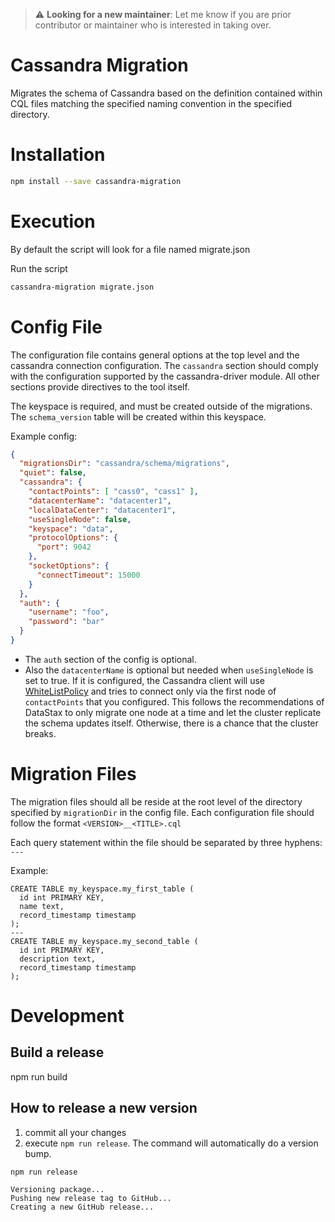 > :warning: **Looking for a new maintainer**: Let me know if you are prior contributor or maintainer who is interested in taking over.

Cassandra Migration
===========

Migrates the schema of Cassandra based on the definition contained within CQL
files matching the specified naming convention in the specified directory.


Installation
============

```bash
npm install --save cassandra-migration
```


Execution
=========

By default the script will look for a file named migrate.json

Run the script

```bash
cassandra-migration migrate.json
```

Config File
===========

The configuration file contains general options at the top level and the cassandra connection configuration.
The `cassandra` section should comply with the configuration supported by the cassandra-driver module.
All other sections provide directives to the tool itself.

The keyspace is required, and must be created outside of the migrations.
The `schema_version` table will be created within this keyspace.


Example config:

```json
{
  "migrationsDir": "cassandra/schema/migrations",
  "quiet": false,
  "cassandra": {
    "contactPoints": [ "cass0", "cass1" ],
    "datacenterName": "datacenter1",
    "localDataCenter": "datacenter1",
    "useSingleNode": false,
    "keyspace": "data",
    "protocolOptions": {
      "port": 9042
    },
    "socketOptions": {
      "connectTimeout": 15000
    }
  },
  "auth": {
    "username": "foo",
    "password": "bar"
  }
}
```

* The `auth` section of the config is optional.
* Also the `datacenterName` is optional but needed when `useSingleNode` is set to true. If it is configured, the Cassandra client will use [WhiteListPolicy](https://docs.datastax.com/en/developer/nodejs-driver/3.3/api/module.policies/module.loadBalancing/class.WhiteListPolicy/) and tries to connect only via the first node of `contactPoints` that you configured. This follows the recommendations of DataStax to only migrate one node at a time and let the cluster replicate the schema updates itself. Otherwise, there is a chance that the cluster breaks.


Migration Files
===============

The migration files should all be reside at the root level of the directory 
specified by `migrationDir` in the config file. Each configuration file should
follow the format `<VERSION>__<TITLE>.cql`

Each query statement within the file should be separated by three hyphens: `---`

Example:
```
CREATE TABLE my_keyspace.my_first_table (
  id int PRIMARY KEY,
  name text,
  record_timestamp timestamp
);
---
CREATE TABLE my_keyspace.my_second_table (
  id int PRIMARY KEY,
  description text,
  record_timestamp timestamp
);
```


Development
===========

## Build a release
npm run build

## How to release a new version
1. commit all your changes
2. execute `npm run release`. The command will automatically do a version bump.
```
npm run release

Versioning package...
Pushing new release tag to GitHub...
Creating a new GitHub release...
```
